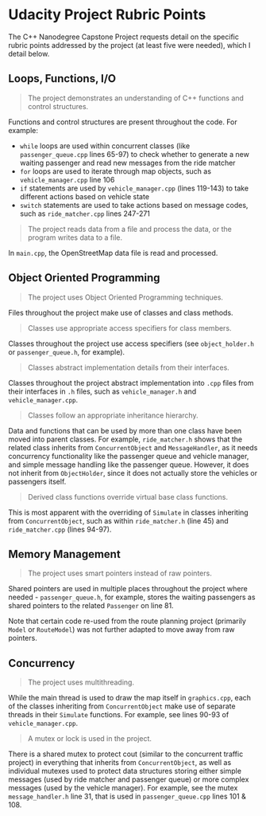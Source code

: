 # Udacity Project Rubric Points

The C++ Nanodegree Capstone Project requests detail on the specific rubric points addressed by the project (at least five were needed), which I detail below.

## Loops, Functions, I/O

> The project demonstrates an understanding of C++ functions and control structures.

Functions and control structures are present throughout the code. For example:

- `while` loops are used within concurrent classes (like `passenger_queue.cpp` lines 65-97) to check whether to generate a new waiting passenger and read new messages from the ride matcher
- `for` loops are used to iterate through map objects, such as `vehicle_manager.cpp` line 106
- `if` statements are used by `vehicle_manager.cpp` (lines 119-143) to take different actions based on vehicle state
- `switch` statements are used to take actions based on message codes, such as `ride_matcher.cpp` lines 247-271

> The project reads data from a file and process the data, or the program writes data to a file.

In `main.cpp`, the OpenStreetMap data file is read and processed.

## Object Oriented Programming

> The project uses Object Oriented Programming techniques.

Files throughout the project make use of classes and class methods.

> Classes use appropriate access specifiers for class members.

Classes throughout the project use access specifiers (see `object_holder.h` or `passenger_queue.h`, for example).

> Classes abstract implementation details from their interfaces.

Classes throughout the project abstract implementation into `.cpp` files from their interfaces in `.h` files, such as `vehicle_manager.h` and `vehicle_manager.cpp`.

> Classes follow an appropriate inheritance hierarchy.

Data and functions that can be used by more than one class have been moved into parent classes. For example, `ride_matcher.h` shows that the related class inherits from `ConcurrentObject` and `MessageHandler`, as it needs concurrency functionality like the passenger queue and vehicle manager, and simple message handling like the passenger queue. However, it does not inherit from `ObjectHolder`, since it does not actually store the vehicles or passengers itself.

> Derived class functions override virtual base class functions.

This is most apparent with the overriding of `Simulate` in classes inheriting from `ConcurrentObject`, such as within `ride_matcher.h` (line 45) and `ride_matcher.cpp` (lines 94-97).

## Memory Management

> The project uses smart pointers instead of raw pointers.

Shared pointers are used in multiple places throughout the project where needed - `passenger_queue.h`, for example, stores the waiting passengers as shared pointers to the related `Passenger` on line 81.

Note that certain code re-used from the route planning project (primarily `Model` or `RouteModel`) was not further adapted to move away from raw pointers.

## Concurrency

> The project uses multithreading.

While the main thread is used to draw the map itself in `graphics.cpp`, each of the classes inheriting from `ConcurrentObject` make use of separate threads in their `Simulate` functions. For example, see lines 90-93 of `vehicle_manager.cpp`.

> A mutex or lock is used in the project.

There is a shared mutex to protect cout (similar to the concurrent traffic project) in everything that inherits from `ConcurrentObject`, as well as individual mutexes used to protect data structures storing either simple messages (used by ride matcher and passenger queue) or more complex messages (used by the vehicle manager). For example, see the mutex `message_handler.h` line 31, that is used in `passenger_queue.cpp` lines 101 & 108.